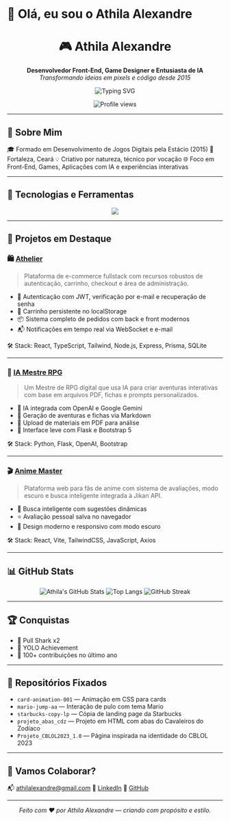 # 👋 Olá, eu sou o Athila Alexandre

<div align="center">

<h1>🎮 Athila Alexandre</h1>

<p>
  <strong> Desenvolvedor Front-End, Game Designer e Entusiasta de IA </strong><br>
  <em>Transformando ideias em pixels e código desde 2015</em>
</p>

<img src="https://readme-typing-svg.demolab.com?font=Fira+Code&pause=1000&center=true&vCenter=true&width=435&lines=Desenvolvedor+FullStack+com+toque+criativo;Apaixonado+por+Games%2C+UI%2FUX+e+IA;Vamos+construir+algo+incr%C3%ADvel+juntos%3F" alt="Typing SVG" />

![Profile views](https://komarev.com/ghpvc/?username=athilalexandre\&style=flat-square\&color=blue)

</div>

---

## 🧠 Sobre Mim

🎓 Formado em Desenvolvimento de Jogos Digitais pela Estácio (2015)
📍 Fortaleza, Ceará
💡 Criativo por natureza, técnico por vocação
🌐 Foco em Front-End, Games, Aplicações com IA e experiências interativas

---

## 💼 Tecnologias e Ferramentas

<div align="center">
  <img src="https://skillicons.dev/icons?i=react,ts,js,nodejs,python,flask,tailwind,prisma,vite,git,github,sqlite,html,css" />
</div>

---

## 🚀 Projetos em Destaque

### 🛍️ [Athelier](https://github.com/athilalexandre/athelier)

> Plataforma de e-commerce fullstack com recursos robustos de autenticação, carrinho, checkout e área de administração.

* 🔐 Autenticação com JWT, verificação por e-mail e recuperação de senha
* 🛒 Carrinho persistente no localStorage
* 📦 Sistema completo de pedidos com back e front modernos
* 📬 Notificações em tempo real via WebSocket e e-mail

🛠️ Stack: React, TypeScript, Tailwind, Node.js, Express, Prisma, SQLite

---

### 🧙 [IA Mestre RPG](https://github.com/athilalexandre/ia-mestre-rpg)

> Um Mestre de RPG digital que usa IA para criar aventuras interativas com base em arquivos PDF, fichas e prompts personalizados.

* 🤖 IA integrada com OpenAI e Google Gemini
* 📝 Geração de aventuras e fichas via Markdown
* 📁 Upload de materiais em PDF para análise
* 🧭 Interface leve com Flask e Bootstrap 5

🛠️ Stack: Python, Flask, OpenAI, Bootstrap

---

### 🎬 [Anime Master](https://github.com/athilalexandre/anime-master)

> Plataforma web para fãs de anime com sistema de avaliações, modo escuro e busca inteligente integrada à Jikan API.

* 🔎 Busca inteligente com sugestões dinâmicas
* ⭐ Avaliação pessoal salva no navegador
* 🎨 Design moderno e responsivo com modo escuro

🛠️ Stack: React, Vite, TailwindCSS, JavaScript, Axios

---

## 📊 GitHub Stats

<div align="center">
  <img src="https://github-readme-stats.vercel.app/api?username=athilalexandre&show_icons=true&theme=radical" alt="Athila's GitHub Stats" />
  <img src="https://github-readme-stats.vercel.app/api/top-langs/?username=athilalexandre&layout=compact&theme=radical" alt="Top Langs" />
  <img src="https://github-readme-streak-stats.herokuapp.com/?user=athilalexandre&theme=radical" alt="GitHub Streak" />
</div>

---

## 🏆 Conquistas

* 🦈 Pull Shark x2
* 🚀 YOLO Achievement
* 📅 100+ contribuições no último ano

---

## 📌 Repositórios Fixados

* `card-animation-001` — Animação em CSS para cards
* `mario-jump-aa` — Interação de pulo com tema Mario
* `starbucks-copy-lp` — Cópia de landing page da Starbucks
* `projeto_abas_cdz` — Projeto em HTML com abas do Cavaleiros do Zodíaco
* `Projeto_CBLOL2023_1.0` — Página inspirada na identidade do CBLOL 2023

---

## 🤝 Vamos Colaborar?

📬 [athilalexandre@gmail.com](mailto:athilalexandre@gmail.com)
🔗 [LinkedIn](https://www.linkedin.com/in/athila-alexandre/)
🐙 [GitHub](https://github.com/athilalexandre)

---

<p align="center">
  <em>Feito com ❤️ por Athila Alexandre — criando com propósito e estilo.</em>
</p>

